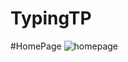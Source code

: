 # TypingTP

#HomePage
![homepage](https://github.com/user-attachments/assets/55e67d02-717c-41a2-8e36-817429f835a2)

